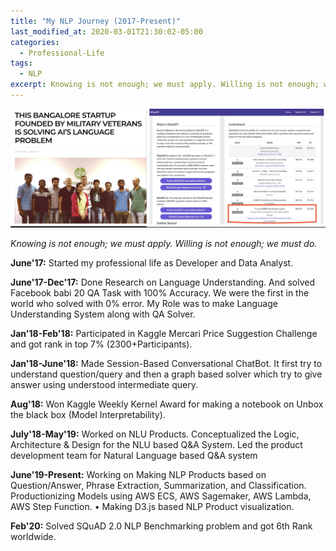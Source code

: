 ```yaml
---
title: "My NLP Journey (2017-Present)"
last_modified_at: 2020-03-01T21:30:02-05:00
categories:
  - Professional-Life
tags:
  - NLP
excerpt: Knowing is not enough; we must apply. Willing is not enough; we must do
---
```


![Cover Page](/assets/images/collage.jpg)

*Knowing is not enough; we must apply. Willing is not enough; we must do.*

**June'17:** Started my professional life as Developer and Data Analyst. 

**June'17-Dec'17:** Done Research on Language Understanding. And solved Facebook babi 20 QA Task with 100% Accuracy. We were the first in the world who solved with 0% error. My Role was to make Language Understanding System along with QA Solver.

**Jan'18-Feb'18:** Participated in Kaggle Mercari Price Suggestion Challenge and got rank in top 7% (2300+Participants).

**Jan'18-June'18:** Made Session-Based Conversational ChatBot. It first try to understand question/query and then a graph based solver which try to give answer using understood intermediate query.

**Aug'18:** Won Kaggle Weekly Kernel Award for making a notebook on Unbox the black box (Model Interpretability).

**July'18-May'19:** Worked on NLU Products. Conceptualized the Logic, Architecture &amp; Design for the NLU based Q&A System. Led the product development team for Natural Language based Q&A system

**June'19-Present:** Working on Making NLP Products based on Question/Answer, Phrase Extraction, Summarization, and Classification. Productionizing Models using AWS ECS, AWS Sagemaker, AWS Lambda, AWS Step Function.
• Making D3.js based NLP Product visualization.

**Feb'20:** Solved SQuAD 2.0 NLP Benchmarking problem and got 6th Rank worldwide.